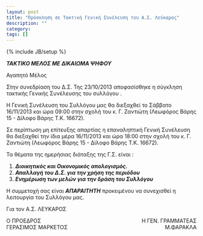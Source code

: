 ```yaml
---
layout: post
title: "Πρόσκληση σε Τακτική Γενική Συνέλευση του Α.Σ. Λεύκαρος"
description: ""
category: 
tags: []
---
```

{% include JB/setup %}

**_ΤΑΚΤΙΚΟ ΜΕΛΟΣ ΜΕ ΔΙΚΑΙΩΜΑ ΨΗΦΟΥ_**

Αγαπητό Μέλος

Στην συνεδρίαση του Δ.Σ. Της 23/10/2013 αποφασίσθηκε η σύγκληση τακτικής Γενικής Συνέλευσης του συλλόγου .

Η Γενική Συνέλευση του Συλλόγου μας θα διεξαχθεί το Σάββατο 16/11/2013 και ώρα 09:00 στην σχολή του κ. Γ. Ζαντιώτη (Λεωφόρος Βάρης 15 - Δίλοφο Βάρης Τ.Κ. 16672).

Σε περίπτωση μη επίτευξης απαρτίας η επαναληπτική Γενική Συνέλευση θα διεξαχθεί την ίδια μέρα 16/11/2013 και ώρα 18:00 στην σχολή του κ. Γ. Ζαντιώτη (Λεωφόρος Βάρης 15 - Δίλοφο Βάρης Τ.Κ. 16672).
               
Τα θέματα της ημερήσιας διάταξης της Γ.Σ. είναι :
1. **_Διοικητικός και Οικονομικός απολογισμός._**
1. **_Απαλλαγή του Δ.Σ. για την χρήση της περιόδου_** 
1. **_Ενημέρωση των μελών για την δράση του Συλλόγου_**

Η συμμετοχή σας είναι **_ΑΠΑΡΑΙΤΗΤΗ_** προκειμένου να συνεχισθεί η λειτουργία του Συλλόγου μας. 

Για τον Α.Σ. ΛΕΥΚΑΡΟΣ
<div style="float: left;">
Ο ΠΡΟΕΔΡΟΣ<br>
ΓΕΡΑΣΙΜΟΣ ΜΑΡΚΕΤΟΣ</div>
<div style="float: right;" align="right">
Η ΓΕΝ. ΓΡΑΜΜΑΤΕΑΣ<br>
Μ.ΦΑΡΑΚΛΑ</div>

